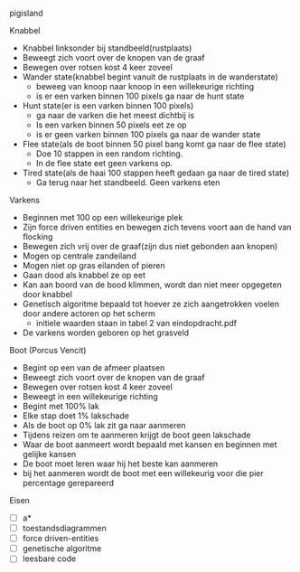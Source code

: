 pigisland




Knabbel
- Knabbel linksonder bij standbeeld(rustplaats)
- Beweegt zich voort over de knopen van de graaf 
- Bewegen over rotsen kost 4 keer zoveel
- Wander state(knabbel begint vanuit de rustplaats in de wanderstate)
	- beweeg van knoop naar knoop in een willekeurige richting
	- is er een varken binnen 100 pixels ga naar de hunt state
- Hunt state(er is een varken binnen 100 pixels)
	- ga naar de varken die het meest dichtbij is
	- Is een varken binnen 50 pixels eet ze op
	- is er geen varken binnen 100 pixels ga naar de wander state
- Flee state(als de boot binnen 50 pixel bang komt ga naar de flee state)
	- Doe 10 stappen in een random richting.
 	- In de flee state eet geen varkens op.
- Tired state(als de haai 100 stappen heeft gedaan ga naar de tired state)
	- Ga terug naar het standbeeld. Geen varkens eten 

Varkens
- Beginnen met 100 op een willekeurige plek
- Zijn force driven entities en bewegen zich tevens voort aan de hand van flocking
- Bewegen zich vrij over de graaf(zijn dus niet gebonden aan knopen)
- Mogen op centrale zandeiland
- Mogen niet op gras eilanden of pieren
- Gaan dood als knabbel ze op eet
- Kan aan boord van de bood klimmen, wordt dan niet meer opgegeten door knabbel
- Genetisch algoritme bepaald tot hoever ze zich aangetrokken voelen door andere actoren op het scherm
	- initiele waarden staan in tabel 2 van eindopdracht.pdf
- De varkens worden geboren op het grasveld

Boot (Porcus Vencit)
- Begint op een van de afmeer plaatsen
- Beweegt zich voort over de knopen van de graaf
- Bewegen over rotsen kost 4 keer zoveel
- Beweegt in een willekeurige richting
- Begint met 100% lak
- Elke stap doet 1% lakschade
- Als de boot op 0% lak zit ga naar aanmeren
- Tijdens reizen om te aanmeren krijgt de boot geen lakschade 
- Waar de boot aanmeert wordt bepaald met kansen en beginnen met gelijke kansen
- De boot moet leren waar hij het beste kan aanmeren
- bij het aanmeren wordt de boot met een willekeurig voor die pier percentage gerepareerd

Eisen
- [ ] a*
- [ ] toestandsdiagrammen
- [ ] force driven-entities
- [ ] genetische algoritme
- [ ] leesbare code